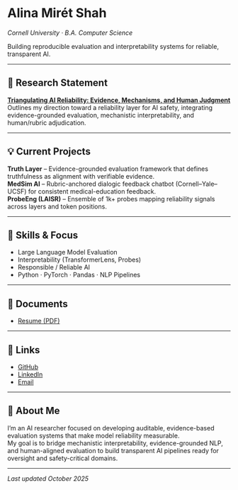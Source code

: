 # Alina Mirét Shah  
*Cornell University · B.A. Computer Science*  

Building reproducible evaluation and interpretability systems for reliable, transparent AI.

---

## 🔬 Research Statement
**[Triangulating AI Reliability: Evidence, Mechanisms, and Human Judgment](https://github.com/amshah1022/ai-reliability-agenda/blob/5c996fb8d73703d2632b70a5b8f6aa240339ef27/Triangulating_AI_Reliability___Statement_of_Direction__Alina_Shah_.pdf)**  
Outlines my direction toward a reliability layer for AI safety, integrating evidence-grounded evaluation, mechanistic interpretability, and human/rubric adjudication.

---

## 💡 Current Projects
**Truth Layer** – Evidence-grounded evaluation framework that defines truthfulness as alignment with verifiable evidence.  
**MedSim AI** – Rubric-anchored dialogic feedback chatbot (Cornell–Yale–UCSF) for consistent medical-education feedback.  
**ProbeEng (LAISR)** – Ensemble of 1k+ probes mapping reliability signals across layers and token positions.  

---

## 🧩 Skills & Focus
- Large Language Model Evaluation  
- Interpretability (TransformerLens, Probes)  
- Responsible / Reliable AI  
- Python · PyTorch · Pandas · NLP Pipelines  

---

## 📄 Documents
- [Resume (PDF)](Alina_Miret_Shah_Resume.pdf)

---

## 🔗 Links
- [GitHub](https://github.com/amshah1022)  
- [LinkedIn](https://linkedin.com/in/alinamshah)  
- [Email](mailto:alina.shah1022@gmail.com)  

---

## 🧠 About Me
I’m an AI researcher focused on developing auditable, evidence-based evaluation systems that make model reliability measurable.  
My goal is to bridge mechanistic interpretability, evidence-grounded NLP, and human-aligned evaluation to build transparent AI pipelines ready for oversight and safety-critical domains.  

---

_Last updated October 2025_

